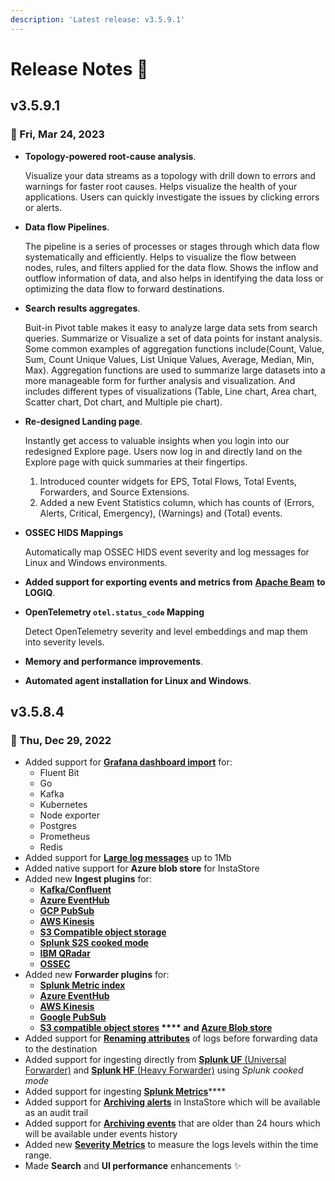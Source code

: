 ```yaml
---
description: 'Latest release: v3.5.9.1'
---
```


# Release Notes 🚀

## v3.5.9.1 <a href="#uversionv359u" id="uversionv359u"></a>

### **📅 Fri, Mar 24, 2023**

*   **Topology-powered root-cause analysis**.

    Visualize your data streams as a topology with drill down to errors and warnings for faster root causes. Helps visualize the health of your applications. Users can quickly investigate the issues by clicking errors or alerts.
*   **Data flow Pipelines**.

    The pipeline is a series of processes or stages through which data flow systematically and efficiently. Helps to visualize the flow between nodes, rules, and filters applied for the data flow. Shows the inflow and outflow information of data, and also helps in identifying the data loss or optimizing the data flow to forward destinations.
*   **Search results aggregates**.

    Buit-in Pivot table makes it easy to analyze large data sets from search queries. Summarize or Visualize a set of data points for instant analysis. Some common examples of aggregation functions include(Count, Value, Sum, Count Unique Values, List Unique Values, Average, Median, Min, Max). Aggregation functions are used to summarize large datasets into a more manageable form for further analysis and visualization. And includes different types of visualizations (Table, Line chart, Area chart, Scatter chart, Dot chart, and Multiple pie chart).
*   **Re-designed Landing page**.

    Instantly get access to valuable insights when you login into our redesigned Explore page. Users now log in and directly land on the Explore page with quick summaries at their fingertips.

    1. Introduced counter widgets for EPS, Total Flows, Total Events, Forwarders, and Source Extensions.
    2. Added a new Event Statistics column, which has counts of (Errors, Alerts, Critical, Emergency), (Warnings) and (Total) events.
*   **OSSEC HIDS Mappings**

    Automatically map OSSEC HIDS event severity and log messages for Linux and Windows environments.
* **Added support for exporting events and metrics from** [**Apache Beam**](https://docs.logiq.ai/integrations/apache-beam) **to LOGIQ**.
*   **OpenTelemetry `otel.status_code` Mapping**

    Detect OpenTelemetry severity and level embeddings and map them into severity levels.
* **Memory and performance improvements**.
* **Automated agent installation for Linux and Windows**.

## v3.5.8.4

### **📆 Thu, Dec 29, 2022**

* Added support for [**Grafana dashboard import**](https://docs.logiq.ai/dashboards/import-grafana-dashboards) for:&#x20;
  * Fluent Bit
  * Go
  * Kafka
  * Kubernetes
  * Node exporter
  * Postgres
  * Prometheus
  * Redis
* Added support for [**Large log messages**](https://docs.logiq.ai/data-management/large-log-events-metrics-traces) up to 1Mb
* Added native support for **Azure blob store** for InstaStore
* Added new **Ingest plugins** for:
  * ****[**Kafka/Confluent**](https://docs.logiq.ai/integrations/kafka)****
  * ****[**Azure EventHub**](https://docs.logiq.ai/integrations/azure-eventhub)****
  * ****[**GCP PubSub**](https://docs.logiq.ai/integrations/gcp-pubsub)****
  * ****[**AWS Kinesis**](https://docs.logiq.ai/integrations/kinesis)****
  * ****[**S3 Compatible object storage**](https://docs.logiq.ai/integrations/object-store-s3-compatible)****
  * ****[**Splunk S2S cooked mode**](https://docs.logiq.ai/integrations/splunk-heavy-forwarder#splunk-cooked-mode)****
  * ****[**IBM QRadar**](https://docs.logiq.ai/integrations/ibm-qradar)****
  * ****[**OSSEC**](https://docs.logiq.ai/integrations/ossec-variants-ossec-wazuh-atomic#starting-the-manager-ossec-server)****
* Added new **Forwarder plugins** for:
  * ****[**Splunk Metric index**](https://logflow-docs.logiq.ai/splunk-forwarding/metric-indexes)****
  * ****[**Azure EventHub**](https://logflow-docs.logiq.ai/real-time-stream-forwarding/azure-eventhub)****
  * ****[**AWS Kinesis**](https://logflow-docs.logiq.ai/real-time-stream-forwarding/aws-kinesis)****
  * ****[**Google PubSub**](https://logflow-docs.logiq.ai/real-time-stream-forwarding/google-pub-sub)****
  * ****[**S3 compatible object stores**](https://logflow-docs.logiq.ai/object-store-forwarding/s3-compatible) **** and [**Azure Blob store**](https://logflow-docs.logiq.ai/object-store-forwarding/azure-blob-storage)****
* Added support for [**Renaming attributes**](https://docs.logiq.ai/data-management/rename-attributes) of logs before forwarding data to the destination
* Added support for ingesting directly from [**Splunk UF** (Universal Forwarder)](https://docs.logiq.ai/integrations/splunk-universal-forwarder#splunk-cooked-mode) and [**Splunk HF** (Heavy Forwarder)](https://docs.logiq.ai/integrations/splunk-heavy-forwarder#splunk-cooked-mode) using _Splunk cooked mode_
* Added support for ingesting [**Splunk Metrics**](https://logflow-docs.logiq.ai/splunk-forwarding/metric-indexes)****
* Added support for [**Archiving alerts**](https://docs.logiq.ai/logiq-ui-configuration/audit-trail/alerts-trail) in InstaStore which will be available as an audit trail
* Added support for [**Archiving events**](https://docs.logiq.ai/logiq-ui-configuration/audit-trail/events-trail) that are older than 24 hours which will be available under events history
* Added new [**Severity Metrics**](https://docs.logiq.ai/log-management/explore-logs/severity-metrics) to measure the logs levels within the time range.
* Made **Search** and **UI performance** enhancements ✨
